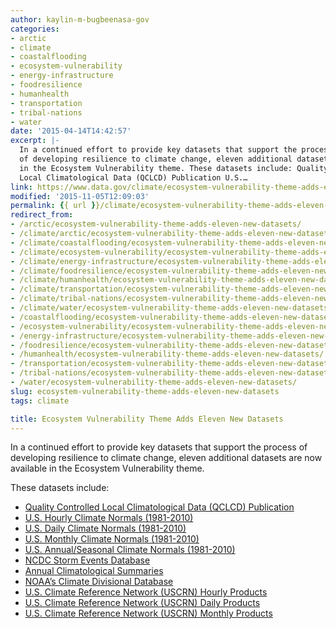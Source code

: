 ```yaml
---
author: kaylin-m-bugbeenasa-gov
categories:
- arctic
- climate
- coastalflooding
- ecosystem-vulnerability
- energy-infrastructure
- foodresilience
- humanhealth
- transportation
- tribal-nations
- water
date: '2015-04-14T14:42:57'
excerpt: |-
  In a continued effort to provide key datasets that support the process
  of developing resilience to climate change, eleven additional datasets are now available
  in the Ecosystem Vulnerability theme. These datasets include: Quality Controlled
  Local Climatological Data (QCLCD) Publication U.S.…
link: https://www.data.gov/climate/ecosystem-vulnerability-theme-adds-eleven-new-datasets/
modified: '2015-11-05T12:09:03'
permalink: {{ url }}/climate/ecosystem-vulnerability-theme-adds-eleven-new-datasets/
redirect_from:
- /arctic/ecosystem-vulnerability-theme-adds-eleven-new-datasets/
- /climate/arctic/ecosystem-vulnerability-theme-adds-eleven-new-datasets/
- /climate/coastalflooding/ecosystem-vulnerability-theme-adds-eleven-new-datasets/
- /climate/ecosystem-vulnerability/ecosystem-vulnerability-theme-adds-eleven-new-datasets/
- /climate/energy-infrastructure/ecosystem-vulnerability-theme-adds-eleven-new-datasets/
- /climate/foodresilience/ecosystem-vulnerability-theme-adds-eleven-new-datasets/
- /climate/humanhealth/ecosystem-vulnerability-theme-adds-eleven-new-datasets/
- /climate/transportation/ecosystem-vulnerability-theme-adds-eleven-new-datasets/
- /climate/tribal-nations/ecosystem-vulnerability-theme-adds-eleven-new-datasets/
- /climate/water/ecosystem-vulnerability-theme-adds-eleven-new-datasets/
- /coastalflooding/ecosystem-vulnerability-theme-adds-eleven-new-datasets/
- /ecosystem-vulnerability/ecosystem-vulnerability-theme-adds-eleven-new-datasets/
- /energy-infrastructure/ecosystem-vulnerability-theme-adds-eleven-new-datasets/
- /foodresilience/ecosystem-vulnerability-theme-adds-eleven-new-datasets/
- /humanhealth/ecosystem-vulnerability-theme-adds-eleven-new-datasets/
- /transportation/ecosystem-vulnerability-theme-adds-eleven-new-datasets/
- /tribal-nations/ecosystem-vulnerability-theme-adds-eleven-new-datasets/
- /water/ecosystem-vulnerability-theme-adds-eleven-new-datasets/
slug: ecosystem-vulnerability-theme-adds-eleven-new-datasets
tags: climate

title: Ecosystem Vulnerability Theme Adds Eleven New Datasets
---
```


In a continued effort to provide key datasets that support the process of developing resilience to climate change, eleven additional datasets are now available in the Ecosystem Vulnerability theme.

These datasets include:

* [Quality Controlled Local Climatological Data (QCLCD) Publication](http://catalog.data.gov/dataset/quality-controlled-local-climatological-data-qclcd-publication)
* [U.S. Hourly Climate Normals (1981-2010)](http://catalog.data.gov/dataset/u-s-hourly-climate-normals-1981-2010)
* [U.S. Daily Climate Normals (1981-2010)](http://catalog.data.gov/dataset/u-s-daily-climate-normals-1981-2010)
* [U.S. Monthly Climate Normals (1981-2010)](http://catalog.data.gov/dataset/u-s-monthly-climate-normals-1981-2010)
* [U.S. Annual/Seasonal Climate Normals (1981-2010)](http://catalog.data.gov/dataset/u-s-annual-seasonal-climate-normals-1981-2010)
* [NCDC Storm Events Database](http://catalog.data.gov/dataset/ncdc-storm-events-database)
* [Annual Climatological Summaries](http://catalog.data.gov/dataset/annual-climatological-summaries)
* [NOAA’s Climate Divisional Database](http://catalog.data.gov/dataset/noaas-climate-divisional-database)
* [U.S. Climate Reference Network (USCRN) Hourly Products](http://catalog.data.gov/dataset/u-s-climate-reference-network-uscrn-hourly-products)
* [U.S. Climate Reference Network (USCRN) Daily Products](http://catalog.data.gov/dataset/u-s-climate-reference-network-uscrn-daily-products)
* [U.S. Climate Reference Network (USCRN) Monthly Products](http://catalog.data.gov/dataset/u-s-climate-reference-network-uscrn-monthly-products)
